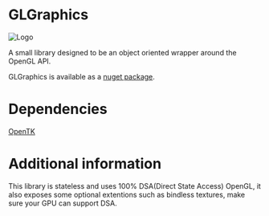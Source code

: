# GLGraphics
![Logo](https://i.imgur.com/krtVm22.png)

A small library designed to be an object oriented wrapper around the OpenGL API.

GLGraphics is available as a [nuget package](https://www.nuget.org/packages/GLGraphics).

# Dependencies
[OpenTK](https://github.com/opentk/opentk)

# Additional information

This library is stateless and uses 100% DSA(Direct State Access) OpenGL, it also exposes some optional extentions such as bindless textures, make sure your GPU can support DSA.
